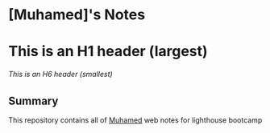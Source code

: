 # [Muhamed]'s Notes
# This is an H1 header (largest)
###### This is an H6 header (smallest)
## Summary

This repository contains all of [Muhamed](https://https://github.com/MuhamedMumin) web notes for lighthouse bootcamp